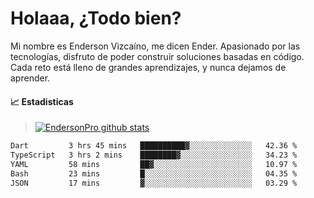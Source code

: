 
# Holaaa, ¿Todo bien?

Mi nombre es Enderson Vizcaíno, me dicen Ender. Apasionado por las tecnologías, disfruto de poder construir soluciones basadas en código. Cada reto está lleno de grandes aprendizajes, y nunca dejamos de aprender. 

#### :chart_with_upwards_trend: Estadisticas
> [![EndersonPro github stats](https://github-readme-stats.vercel.app/api?username=endersonpro&theme=vue-dark&show_icons=true)](https://github.com/anuraghazra/github-readme-stats) 


<!--START_SECTION:waka-->

```txt
Dart         3 hrs 45 mins   ██████████▓░░░░░░░░░░░░░░   42.36 %
TypeScript   3 hrs 2 mins    ████████▓░░░░░░░░░░░░░░░░   34.23 %
YAML         58 mins         ██▓░░░░░░░░░░░░░░░░░░░░░░   10.97 %
Bash         23 mins         █░░░░░░░░░░░░░░░░░░░░░░░░   04.35 %
JSON         17 mins         ▓░░░░░░░░░░░░░░░░░░░░░░░░   03.29 %
```

<!--END_SECTION:waka-->

[website]: https://endersonpro.github.io/portfolio/
[twitter]: https://twitter.com/endersonj_
[youtube]: https://youtube.com/ByEnderson
[instagram]: https://instagram.com/endersonvizc
[linkedin]: https://www.linkedin.com/in/enderson-vizcaino-2aa927175/
